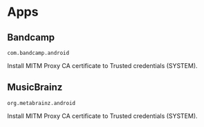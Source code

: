 # Apps

## Bandcamp

~~~
com.bandcamp.android
~~~

Install MITM Proxy CA certificate to Trusted credentials (SYSTEM).

## MusicBrainz

~~~
org.metabrainz.android
~~~

Install MITM Proxy CA certificate to Trusted credentials (SYSTEM).
